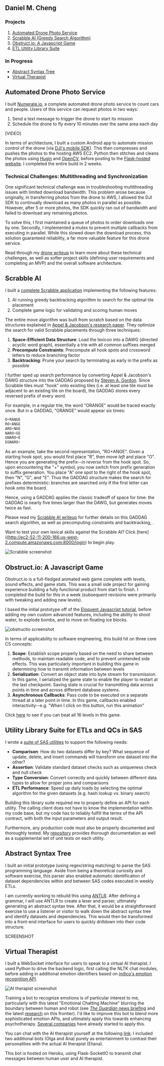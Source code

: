 ## Daniel M. Cheng
### Projects 
1. [Automated Drone Photo Service](#automated-drone-photo-service)
2. [Scrabble AI (Greedy Search Algorithm)](#scrabble-ai)
3. [Obstruct.io: A Javascript Game](#obstruct-io-a-javascript-game)
4. [ETL Utility Library Suite](#utility-library-suite-for-etls-and-qcs-in-sas)

### In Progress 
* [Abstract Syntax Tree](#abstract-syntax-tree)
* [Virtual Therapist](#irtual-therapist)


## Automated Drone Photo Service 
I built [Numerate.io](http://ec2-52-11-200-166.us-west-2.compute.amazonaws.com:5000/photos), a complete automated drone photo service to count cars and people. Users of this service can request photos in two ways:
1. Send a text message to trigger the drone to start its mission 
2. Schedule the drone to fly every 10 minutes over the same area each day 

[VIDEO]

In terms of architecture, I built a custom Android app to automate mission control of the drone (via [DJI's mobile SDK](https://developer.dji.com/mobile-sdk/)). This then compresses and pushes the photos to the hosting AWS EC2. Python then stitches and cleans the photos using [Hugin](https://wiki.panotools.org/Hugin_executor) and [OpenCV](https://opencv.org/), before posting to the [Flask-hosted website](http://ec2-52-11-200-166.us-west-2.compute.amazonaws.com:5000/photos). I completed the entire build in 2 weeks. 

### Technical Challenges: Multithreading and Synchronization 
One significant technical challenge was in troubleshooting multithreading issues with limited download bandwidth. This problem arose because originally, in transferring photos from the drone to AWS, I allowed the DJI SDK to continually download as many photos in parallel as possible. However, after 5 or more photos, the SDK quickly ran out of bandwidth and failed to download any remaining photos. 

To solve this, I first maintained a queue of photos to order downloads one by one. Secondly, I implemented a mutex to prevent multiple callbacks from executing in parallel. While this slowed down the download process, this solution guaranteed reliability, a far more valuable feature for this drone service. 

Read through my [drone writeup](https://github.com/danielmcheng1/drone/blob/master/writeup.md) to learn more about these technical challenges, as well as softer project skills (defining user requirements and completing an MVP) and the overall software architecture. 

## Scrabble AI
I built a [complete Scrabble application](http://ec2-52-11-200-166.us-west-2.compute.amazonaws.com:8000/login) implementing the following features:
1. AI running greedy backtracking algorithm to search for the optimal tile placement 
2. Complete game logic for validating and scoring human moves

The entire move algorithm was built from scratch based on the data structures explained in [Appel & Jacobson's research paper](https://www.cs.cmu.edu/afs/cs/academic/class/15451-s06/www/lectures/scrabble.pdf). They optimize the search for valid Scrabble placements through three techniques:
1. __Space-Efficient Data Structure__: Load the lexicon into a DAWG (directed acyclic word graph), essentially a trie with all common suffixes merged
2. __Precompute Constraints__: Precompute all hook spots and crossword letters to reduce branching factor 
3. __Backtracking__: Prune your search by terminating as early in the prefix as possible 

I further sped up search performance by converting Appel & Jacobson's DAWG structure into the GADDAG proposed by [Steven A. Gordon](http://ericsink.com/downloads/faster-scrabble-gordon.pdf). Since Scrabble tiles must "hook" onto existing tiles (i.e. at least one tile must be adjacent to an existing tile on the board), the GADDAG stores every reversed prefix of every word. 

For example, in a regular trie, the word "ORANGE" would be traced exactly once. But in a GADDAG, "ORANGE" would appear six times:
```python
O+RANGE
RO+ANGE
ARO+NGE
NARO+GE
GNARO+E
EGNARO+
```
As an example, take the second representation, "RO+ANGE". Given a starting hook spot, you would first place "R", then move _left_ and place "O". Hence you are generating the prefix--_in reverse_ from the hook spot. So, upon encountering the "+" symbol, you now switch from prefix generation to suffix generation. You place "A" one spot to the right of the hook spot, then "N", "G", and "E". Thus the GADDAG structure makes the search for prefixes deterministic: branches are searched only if the first letter can hook onto the board. 

Hence, using a GADDAG applies the classic tradeoff of space for time: the GADDAG is nearly five times larger than the DAWG, but generates moves twice as fast.

Please read my [Scrabble AI writeup]() for further details on this GADDAG search algorithm, as well as precomputing constraints and backtracking, .

Want to test your own lexical skills against the Scrabble AI? Click [here]((http://ec2-52-11-200-166.us-west-2.compute.amazonaws.com:8000/login) to begin play.

<img src="static/img/scrabble.png"  alt="Scrabble screenshot"/>        

## Obstruct.io: A Javascript Game 
Obstruct.io is a full-fledged animated web game complete with levels, sound effects, and game stats. This was a small side project for gaining experience building a fully functional product from start to finish. I completed the build for this in a week (subsequent revisions were primarily with tweaking and adding new levels). 

I based the initial prototype off of the [Eloquent Javascript tutorial](eloquentjavascript.net/15_game.html), before adding my own custom advanced features, including the ability to shoot water, to explode bombs, and to move on floating ice blocks.

<img src="static/img/obstructio.png"  alt="obstructio screenshot"/> 

In terms of applicability to software engineering, this build hit on three core CS concepts:
1. __Scope__: Establish scope properly based on the need to share between methods, to maintain readable code, and to prevent unintended side effects. This was particularly important in building this game in determining how to transmit information between levels  
2. __Serialization__: Convert an object state into byte stream for transmission. In this game, I serialized the game state to enable the player to restart at the last checkpoint. Saving state is crucial for transmitting data across points in time and across different database systems.
3. __Asynchronous Callbacks__: Pass code to be executed on a separate thread at a later point in time. In this game, callbacks enabled interactivity--e.g. "When I click on this button, run this animation" 

Click [here](https://danielmcheng1.github.io/obstructio/obstructio.html) to see if you can beat all 16 levels in this game.

## Utility Library Suite for ETLs and QCs in SAS 
I wrote a [suite of SAS utilities](https://github.com/danielmcheng1/SAS) to support the following needs:
* __Comparison__: How do two datasets differ by key? What sequence of update, delete, and insert commands will transform one dataset into the other? 
* __Assertion__: Validate standard dataset checks such as uniqueness check and null check 
* __Type Conversion__: Convert correctly and quickly between different data types to allow for proper joins and comparisons 
* __ETL Performance__: Speed up daily loads by selecting the optimal algorithm for the given datasets (e.g. hash lookup vs. binary search)

Building this library suite required me to properly define an API for each utility. The calling client does not have to know the implementation within my code base, but my code has to reliably fulfill the terms of the API contract, with both the input parameters and output result.

Furthermore, any production code must also be properly documented and thoroughly tested. My [repository](https://github.com/danielmcheng1/SAS) provides thorough documentation as well as a supplemental set of unit tests on each utility. 

## Abstract Syntax Tree
I built an initial prototype (using regex/string matching) to parse the SAS programming language. Aside from being a theoretical curiosity and software exercise, this parser also enabled automatic identification of dataset dependencies within and between SAS codes executed in weekly ETLs. 

I am currently working to rebuild this using [ANTLR](http://www.antlr.org/). After defining a grammar, I will use ANTLR to create a lexer and parser, ultimately generating an abstract syntax tree. After that, it would be a straightforward exercise to use a listener or visitor to walk down the abstract syntax tree and identify datasets and dependencies. This would then be transformed into a front-end interface for users to quickly drilldown into their code structure. 

SCREENSHOT 

## Virtual Therapist
I built a WebSocket interface for users to speak to a virtual AI therapist. I used Python to drive the backend logic, first calling the NLTK chat modules, before adding in additional emotion identifiers based on [indico's emotion recognition API](https://indico.io/docs).  

<img src="static/img/therapist.png"  alt="AI therapist screenshot"/>

Training a bot to recognize emotions is of particular interest to me, particularly with this latest "Emotional Chatting Machine" blurring the boundary between human and robot (see [_The Guardian_ news briefing](https://www.theguardian.com/technology/2017/may/05/human-robot-interactions-take-step-forward-with-emotional-chatting-machine-chatbot) and the latest [research](https://arxiv.org/abs/1704.01074) on this frontier). I'd like to improve this bot to blend more sophisticated emotion APIs, and ultimately apply this towards enhancing psychotherapy. [Several companies](https://www.wired.com/2017/06/facebook-messenger-woebot-chatbot-therapist/) have already started to apply this. 

You can chat with the AI therapist yourself at the following [link](http://danielmcheng1-therapist.herokuapp.com/). I included two additional bots (Olga and Ana) purely as entertainment to contrast their personalities with the actual AI therapist (Eliana).

This bot is hosted on Heroku, using Flask-SocketIO to transmit chat messages between human user and AI therapist. 
